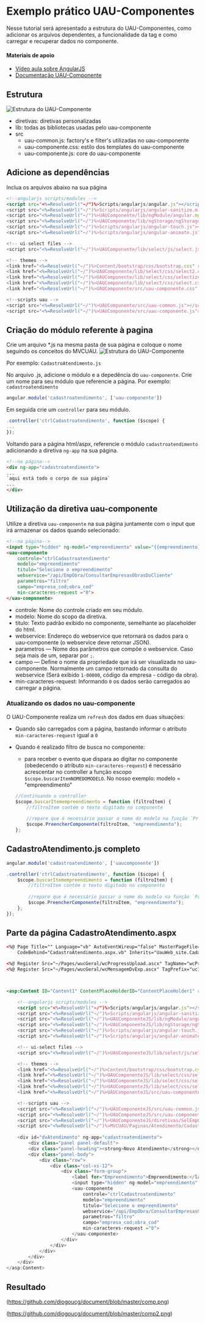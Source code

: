 # Exemplo prático UAU-Componentes

Nesse tutorial será apresentado a estrutura do UAU-Componentes, como adicionar os arquivos dependentes, a funcionalidade da tag <uau-componente> e como carregar e recuperar dados no componente.

#### Materiais de apoio

-  [Vídeo aula sobre AngularJS](https://www.youtube.com/watch?v=_y7rKxqPoyg&list=PLQCmSnNFVYnTD5p2fR4EXmtlR6jQJMbPb)
-  [Documentação UAU-Componente](https://github.com/diogoucg/document/blob/master/README.md)

## Estrutura
![Estrutura do UAU-Componente](https://github.com/diogoucg/document/blob/master/estrutura.png)
* diretivas: diretivas personalizadas
* lib: todas as bibliotecas usadas pelo uau-componente
* src
	* uau-common.js: factory's e filter's utilizadas no uau-componente
	* uau-componente.css: estilo dos templates do uau-componente
	* uau-componente.js: core do uau-componente

## Adicione as dependências

Inclua os arquivos abaixo na sua página
```html
<!--angularjs scripts/modules -->
<script src="<%=ResolveUrl("~/")%>Scripts/angularjs/angular.js"></script>
<script src="<%=ResolveUrl("~/")%>Scripts/angularjs/angular-sanitize.min.js"></script>
<script src="<%=ResolveUrl("~/")%>UAUComponente/lib/ngModule/angular.ng-modules.js"></script>
<script src="<%=ResolveUrl("~/")%>UAUComponente/lib/ngStorage/ngStorage.min.js"></script>
<script src="<%=ResolveUrl("~/")%>Scripts/angularjs/angular-touch.js"></script>
<script src="<%=ResolveUrl("~/")%>Scripts/angularjs/angular-animate.js"></script>    

<!-- ui-select files -->
<script src="<%=ResolveUrl("~/")%>UAUComponente/lib/select/js/select.js"></script>

<!-- themes -->
<link href="<%=ResolveUrl("~/")%>Content/bootstrap/css/bootstrap.css" rel="stylesheet" />
<link href="<%=ResolveUrl("~/")%>UAUComponente/lib/select/css/select2.css" rel="stylesheet" />
<link href="<%=ResolveUrl("~/")%>UAUComponente/lib/select/css/selectize.default.css" rel="stylesheet" />
<link href="<%=ResolveUrl("~/")%>UAUComponente/lib/select/css/select.css" rel="stylesheet" />
<link href="<%=ResolveUrl("~/")%>UAUComponente/src/uau-componente.css" rel="stylesheet" />

<!--scripts uau -->
<script src="<%=ResolveUrl("~/")%>UAUComponente/src/uau-common.js"></script>
<script src="<%=ResolveUrl("~/")%>UAUComponente/src/uau-componente.js"></script>
```

## Criação do módulo referente à pagina

Crie um arquivo *.js na mesma pasta de sua página e coloque o nome seguindo os conceitos do MVCUAU.
![Estrutura do UAU-Componente](https://github.com/diogoucg/document/blob/master/estrutura2.png)

Por exemplo: `CadastroAtendimento.js`

No arquivo .js, adicione o módulo e a depedência do `uau-componente`.
Crie um nome para seu módulo que referencie a página. Por exemplo: `cadastroatendimento`

```javascript
angular.module('cadastroatendimento', ['uau-componente'])
```

Em seguida crie um `controller` para seu módulo.

```javascript
.controller('ctrlCadastroatendimento', function ($scope) {
...
});
```

Voltando para a página html/aspx, referencie o módulo `cadastroatendimento` adicionando a diretiva `ng-app` na sua página.
```html
<!--na página-->
<div ng-app="cadastroatendimento">
...
`aqui está todo o corpo de sua página`
...
</div>
```
## Utilização da diretiva uau-componente

Utilize a diretiva `uau-componente` na sua página juntamente com o input que irá armazenar os dados quando selecionado:

```html
<!--na página-->
<input type="hidden" ng-model="empreendimento" value="{{empreendimento}}" id="txtEmpObr" runat="server" />
<uau-componente 
	controle="ctrlCadastroatendimento"
	modelo="empreendimento"
	titulo="Selecione o empreendimento"
	webservice="/api/EmpObra/ConsultarEmpresasObrasDoCliente"
	parametros="filtro"
	campo="empresa_cod;obra_cod"
	min-caracteres-request ="0">
</uau-componente>
```

* controle: Nome do controle criado em seu módulo.
* modelo: Nome do scopo da diretiva.
* titulo: Texto padrão exibido no componente, semelhante ao placeholder do html.
* webservice: Endereço do webservice que retornará os dados para o uau-componente  (o webservice deve retornar JSON).
* parametros — Nome dos parâmetros que compõe o webservice. Caso seja mais de um, separar por `;`.
* campo — Define o nome da propriedade que irá ser visualizada no uau-componente. Normalmente um campo retornado da consulta do webservice (Será exibido `1-00000`, código da empresa - código da obra).
* min-caracteres-request: Informando `0` os dados serão carregados ao carregar a página.

### Atualizando os dados no uau-componente

O UAU-Componente realiza um `refresh` dos dados em duas situações:
* Quando são carregados com a página, bastando informar o atributo `min-caracteres-request` igual a `0`
* Quando é realizado filtro de busca no componente:
	* para receber o evento que dispara ao digitar no componente (obedecendo o atributo `min-caracteres-request`) é necessário acrescentar no controller a função escopo `$scope.buscarItemNOMEDOMODELO`. No nosso exemplo: modelo = "empreendimento"
	
	```javascript
	//Continuando o controller
	$scope.buscarItemempreendimento = function (filtroItem) {
		//filtroItem contém o texto digitado no componente
		
		//repare que é necessário passar o nome do modelo na função `PreencherComponente`
		$scope.PreencherComponente(filtroItem, "empreendimento");
	};
	```
## CadastroAtendimento.js completo

```javascript
angular.module('cadastroatendimento', ['uaucomponente'])

.controller('ctrlCadastroatendimento', function ($scope) {
	$scope.buscarItemempreendimento = function (filtroItem) {
		//filtroItem contém o texto digitado no componente
		
		//repare que é necessário passar o nome do modelo na função `PreencherComponente`
		$scope.PreencherComponente(filtroItem, "empreendimento");
	};
});
```

## Parte da página CadastroAtendimento.aspx
```html
<%@ Page Title="" Language="vb" AutoEventWireup="false" MasterPageFile="~/UauWeb/Master/mpUauWeb.Master"
    CodeBehind="CadastroAtendimento.aspx.vb" Inherits="UauWeb_site.CadastroAtendimento" %>

<%@ Register Src="~/Pages/wucGeral/wcProgressUpload.ascx" TagName="wcProgressUpload" TagPrefix="uc1" %>
<%@ Register Src="~/Pages/wucGeral/wcMensagemDvExp.ascx" TagPrefix="uc1" TagName="wcMensagemDvExp" %>



<asp:Content ID="Content1" ContentPlaceHolderID="ContentPlaceHolder1" runat="server">

    <!--angularjs scripts/modules -->
    <script src="<%=ResolveUrl("~/")%>Scripts/angularjs/angular.js"></script>
    <script src="<%=ResolveUrl("~/")%>Scripts/angularjs/angular-sanitize.min.js"></script>
    <script src="<%=ResolveUrl("~/")%>UAUComponenteJS/lib/ngModule/angular.ng-modules.js"></script>
    <script src="<%=ResolveUrl("~/")%>UAUComponenteJS/lib/ngStorage/ngStorage.min.js"></script>
    <script src="<%=ResolveUrl("~/")%>Scripts/angularjs/angular-touch.js"></script>
    <script src="<%=ResolveUrl("~/")%>Scripts/angularjs/angular-animate.js"></script>    

    <!-- ui-select files -->
    <script src="<%=ResolveUrl("~/")%>UAUComponenteJS/lib/select/js/select.js"></script>

    <!-- themes -->
    <link href="<%=ResolveUrl("~/")%>Content/bootstrap/css/bootstrap.css" rel="stylesheet" />
    <link href="<%=ResolveUrl("~/")%>UAUComponenteJS/lib/select/css/select2.css" rel="stylesheet" />
    <link href="<%=ResolveUrl("~/")%>UAUComponenteJS/lib/select/css/selectize.default.css" rel="stylesheet" />
    <link href="<%=ResolveUrl("~/")%>UAUComponenteJS/lib/select/css/select.css" rel="stylesheet" />
    <link href="<%=ResolveUrl("~/")%>UAUComponenteJS/src/uau-componente.css" rel="stylesheet" />

    <!--scripts uau -->
    <script src="<%=ResolveUrl("~/")%>UAUComponenteJS/src/uau-common.js"></script>
    <script src="<%=ResolveUrl("~/")%>UAUComponenteJS/src/uau-componente.js"></script>
    <script src="<%=ResolveUrl("~/")%>UAUComponenteJS/diretivas/SelEmpObra/SelEmpObraDirective.js"></script>
    <script src="<%=ResolveUrl("~/")%>MVCUAU/Paginas/Atendimento/CadastroAtendimento/CadastroAtendimento.js"></script>
      
    <div id="dvAtendimento" ng-app="cadastroatendimento">
    	<div class="panel panel-default">
		<div class="panel-heading"><strong>Novo Atendimento</strong></div>
		<div class="panel-body">
			<div class="row">
				<div class="col-xs-12">
					<div class="form-group">
						<label for="Empreendimento">Empreendimento:</label>
						<input type="hidden" ng-model="empreendimento" value="{{empreendimento}}" id="txtEmpObr" runat="server" />
						<uau-componente
							controle="ctrlCadastroatendimento"
							modelo="empreendimento"
							titulo="Selecione o empreendimento"
							webservice="/api/EmpObra/ConsultarEmpresasObrasDoCliente"
							parametros="filtro"
							campo="empresa_cod;obra_cod"
							min-caracteres-request ="0">
						</uau-componente>
					</div>
				</div>
			</div>
		</div>
	</div>
</asp:Content>
```

## Resultado

(https://github.com/diogoucg/document/blob/master/comp.png)

(https://github.com/diogoucg/document/blob/master/comp2.png)
